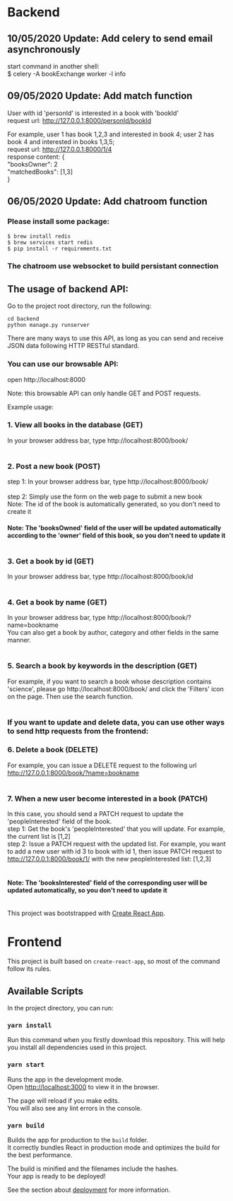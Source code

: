 # Backend

## 10/05/2020 Update: Add celery to send email asynchronously
start command in another shell: 
<br />
$ celery -A bookExchange worker -l info

## 09/05/2020 Update: Add match function
User with id 'personId' is interested in a book with 'bookId' <br />
request url: http://127.0.0.1:8000/personId/bookId<br />

For example, user 1 has book 1,2,3 and interested in book 4; user 2 has book 4 and interested in books 1,3,5;<br />
request url: http://127.0.0.1:8000/1/4<br />
response content: {<br />
    "booksOwner": 2 <br />
    "matchedBooks": [1,3] <br />
}<br />


## 06/05/2020 Update: Add chatroom function
### Please install some package:
`$ brew install redis`<br />
`$ brew services start redis`<br />
`$ pip install -r requirements.txt`<br />
### The chatroom use websocket to build persistant connection

## The usage of backend API:

Go to the project root directory, run the following:<br />

`cd backend`<br />
`python manage.py runserver`<br />

There are many ways to use this API, as long as you can send and receive JSON data following HTTP RESTful standard. 

### You can use our browsable API:
open http://localhost:8000<br />

Note: this browsable API can only handle GET and POST requests. <br />

Example usage: <br />

### 1. View all books in the database (GET)
In your browser address bar, type http://localhost:8000/book/ <br /><br />

### 2. Post a new book (POST)
step 1: In your browser address bar, type http://localhost:8000/book/ <br /><br />
step 2: Simply use the form on the web page to submit a new book <br />
Note: The id of the book is automatically generated, so you don't need to create it<br />
#### Note: The 'booksOwned' field of the user will be updated automatically according to the 'owner' field of this book, so you don't need to update it<br /><br />

### 3. Get a book by id (GET)
In your browser address bar, type http://localhost:8000/book/id <br /><br />

### 4. Get a book by name (GET)
In your browser address bar, type http://localhost:8000/book/?name=bookname <br />
You can also get a book by author, category and other fields in the same manner.<br /><br />

### 5. Search a book by keywords in the description (GET)
For example, if you want to search a book whose description contains 'science', please go http://localhost:8000/book/ and click the 'Filters' icon on the page. Then use the search function. <br /><br />

### If you want to update and delete data, you can use other ways to send http requests from the frontend:

### 6. Delete a book (DELETE)
For example, you can issue a DELETE request to the following url
http://127.0.0.1:8000/book/?name=bookname <br /><br />

### 7. When a new user become interested in a book  (PATCH)
In this case, you should send a PATCH request to update the 'peopleInterested' field of the book. <br />
step 1: Get the book's 'peopleInterested' that you will update. For example, the current list is [1,2] <br />
step 2: Issue a PATCH request with the updated list. For example, you want to add a new user with id 3 to book with id 1, then issue PATCH request to http://127.0.0.1:8000/book/1/ with the new peopleInterested list: [1,2,3] <br /><br />
#### Note: The 'booksInterested' field of the corresponding user will be updated automatically, so you don't need to update it<br /><br />


This project was bootstrapped with [Create React App](https://github.com/facebook/create-react-app).

# Frontend

This project is built based on `create-react-app`, so most of the command follow its rules.

## Available Scripts

In the project directory, you can run:

### `yarn install`

Run this command when you firstly download this repository. This will help you install all dependencies used in this project.

### `yarn start`

Runs the app in the development mode.<br />
Open [http://localhost:3000](http://localhost:3000) to view it in the browser.

The page will reload if you make edits.<br />
You will also see any lint errors in the console.

### `yarn build`

Builds the app for production to the `build` folder.<br />
It correctly bundles React in production mode and optimizes the build for the best performance.

The build is minified and the filenames include the hashes.<br />
Your app is ready to be deployed!

See the section about [deployment](https://facebook.github.io/create-react-app/docs/deployment) for more information.

